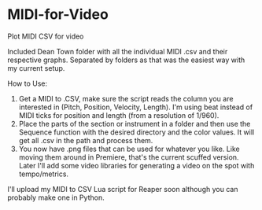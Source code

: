 # MIDI-for-Video
Plot MIDI CSV for video

Included Dean Town folder with all the individual MIDI .csv and their respective graphs. Separated by folders as that was the easiest way with my current setup.

How to Use:
 1. Get a MIDI to .CSV, make sure the script reads the column you are interested in (Pitch, Position, Velocity, Length). I'm using beat instead of MIDI ticks for position and length (from a resolution of 1/960). 
 2. Place the parts of the section or instrument in a folder and then use the Sequence function with the desired directory and the color values. It will get all .csv in the path and process them.
 3. You now have .png files that can be used for whatever you like. Like moving them around in Premiere, that's the current scuffed version. Later I'll add some video libraries for generating a video on the spot with tempo/metrics.

I'll upload my MIDI to CSV Lua script for Reaper soon although you can probably make one in Python.

